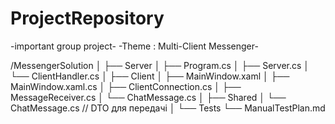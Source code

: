 # ProjectRepository
-important group project-
-Theme : Multi-Client Messenger-


/MessengerSolution
│
├── Server
│   ├── Program.cs
│   ├── Server.cs
│   └── ClientHandler.cs
│
├── Client
│   ├── MainWindow.xaml
│   ├── MainWindow.xaml.cs
│   ├── ClientConnection.cs
│   ├── MessageReceiver.cs
│   └── ChatMessage.cs
│
├── Shared
│   └── ChatMessage.cs         // DTO для передачі
│
└── Tests
    └── ManualTestPlan.md
